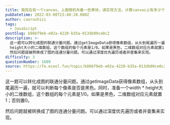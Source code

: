 ```yaml
---
title: 我现在有一个canvas，上面随机布着一些黑块，请实现方法，计算canvas上有多少个黑块。
pubDatetime: 2022-03-08T23:40:20.000Z
author: caorushizi
tags:
  - JavaScript
postSlug: b866f9eb-e02a-4220-b35a-013db09ce0c2
description: >-
  这一题可以转化成图的联通分量问题。通过getImageData获得像素数组，从头到尾遍历一遍，就可以判断每个像素是否是黑色。同时，准备一个width *
  height大小的二维数组，这个数组的每个元素是1/0。如果是黑色，二维数组对应元素就置1；否则置0。
  然后问题就被转换成了图的连通分量问题。可以通过深度优先遍历或者并查集来实现。 
difficulty: 3
questionNumber: 1689
source: https://fe.ecool.fun/topic/b866f9eb-e02a-4220-b35a-013db09ce0c2
---
```


这一题可以转化成图的联通分量问题。通过getImageData获得像素数组，从头到尾遍历一遍，就可以判断每个像素是否是黑色。同时，准备一个width * height大小的二维数组，这个数组的每个元素是1/0。如果是黑色，二维数组对应元素就置1；否则置0。

然后问题就被转换成了图的连通分量问题。可以通过深度优先遍历或者并查集来实现。
